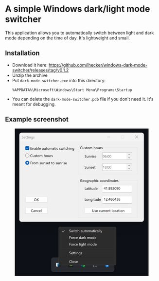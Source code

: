 # A simple Windows dark/light mode switcher

This application allows you to automatically switch between light and dark mode depending on the time of day. It's lightweight and small.

## Installation

* Download it here: https://github.com/lhecker/windows-dark-mode-switcher/releases/tag/v0.1.2
* Unzip the archive
* Put `dark-mode-switcher.exe` into this directory:
  ```
  %APPDATA%\Microsoft\Windows\Start Menu\Programs\Startup
  ```
* You can delete the `dark-mode-switcher.pdb` file if you don't need it. It's meant for debugging.

## Example screenshot

<div style="max-width: 440px; margin: 0 auto">

![An example screenshot](./doc/screenshot.png)

</div>
